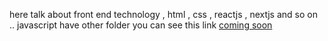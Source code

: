 here talk about front end technology , html , css , reactjs , nextjs and so on .. 
javascript have other folder you can see this link 
<a href=''> coming soon </a>
